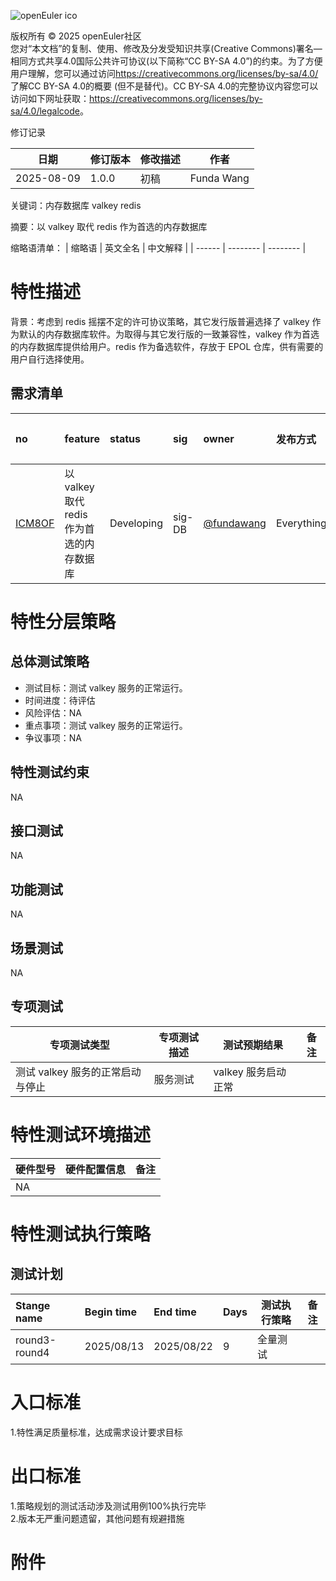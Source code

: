 ![openEuler ico](../../images/openEuler.png)

版权所有 © 2025 openEuler社区  
您对“本文档”的复制、使用、修改及分发受知识共享(Creative Commons)署名—相同方式共享4.0国际公共许可协议(以下简称“CC BY-SA
4.0”)的约束。为了方便用户理解，您可以通过访问<https://creativecommons.org/licenses/by-sa/4.0/>了解CC BY-SA 4.0的概要 (但不是替代)。CC BY-SA
4.0的完整协议内容您可以访问如下网址获取：<https://creativecommons.org/licenses/by-sa/4.0/legalcode>。

 修订记录

| 日期 | 修订版本     | 修改描述  | 作者 |
| ---- | ----------- | -------- | ---- |
| 2025-08-09 |  1.0.0    |  初稿     | Funda Wang |

关键词：内存数据库 valkey redis

摘要：以 valkey 取代 redis 作为首选的内存数据库

缩略语清单：
| 缩略语 | 英文全名 | 中文解释 |
| ------ | -------- | -------- |

# 特性描述
<!-- 主要介绍特性实现的背景、功能以及作用 -->
背景：考虑到 redis 摇摆不定的许可协议策略，其它发行版普遍选择了 valkey 作为默认的内存数据库软件。为取得与其它发行版的一致兼容性，valkey 作为首选的内存数据库提供给用户。redis 作为备选软件，存放于 EPOL 仓库，供有需要的用户自行选择使用。

## 需求清单
|no|feature|status|sig|owner|发布方式|涉及软件包列表|
|:----|:---|:---|:--|:----|:----|:----|
| [ICM8OF](https://gitee.com/openeuler/release-management/issues/ICM8OF) | 以 valkey 取代 redis 作为首选的内存数据库| Developing | sig-DB | [@fundawang](https://gitee.com/fundawang/) | Everything | valkey |



# 特性分层策略
## 总体测试策略
<!-- 主要描述特性的整体测试策略，主要开展哪些测试(接口/功能/场景/专项) -->

- 测试目标：测试 valkey 服务的正常运行。
- 时间进度：待评估
- 风险评估：NA
- 重点事项：测试 valkey 服务的正常运行。
- 争议事项：NA

## 特性测试约束
<!-- 主要描述特性测试的约束条件 -->

NA

## 接口测试
<!-- 主要描述接口级测试策略及测试设计思路 -->

NA

## 功能测试
<!-- 主要描述特性提供的功能的测试策略及测试思路 -->

NA

## 场景测试
<!-- 主要描述对特性使用的主要场景的测试策略及测试思路 -->

NA

## 专项测试
<!-- 主要描述其他专项测试,如安全测试 稳定性测试 性能测试 兼容性测试等 -->

| 专项测试类型 | 专项测试描述 | 测试预期结果 | 备注 |
| ----------- | ----------- | ----------- | ---- |
| 测试 valkey 服务的正常启动与停止 | 服务测试 | valkey 服务启动正常|      |

# 特性测试环境描述
<!-- 主要描述执行测试的硬件信息 -->

| 硬件型号 | 硬件配置信息 | 备注 |
| ------- | -------- | -------- |
| NA |  | |

# 特性测试执行策略

## 测试计划
<!-- 测试执行策略主要描述该轮次执行的分层策略中的测试项 -->

| Stange name   | Begin time | End time   | Days | 测试执行策略                   | 备注   |
| :------------ | :--------- | :--------- | ---- | ----------------------------- | ------ |
|     round3-round4       |  2025/08/13        |2025/08/22       |     9 |                    全量测试           |        |

# 入口标准  
1.特性满足质量标准，达成需求设计要求目标

# 出口标准  
1.策略规划的测试活动涉及测试用例100%执行完毕  
2.版本无严重问题遗留，其他问题有规避措施

# 附件
